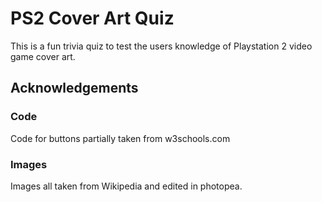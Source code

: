 # PS2 Cover Art Quiz
This is a fun trivia quiz to test the users knowledge of Playstation 2 video game cover art.



## Acknowledgements

### Code
Code for buttons partially taken from w3schools.com

### Images
Images all taken from Wikipedia and edited in photopea.
